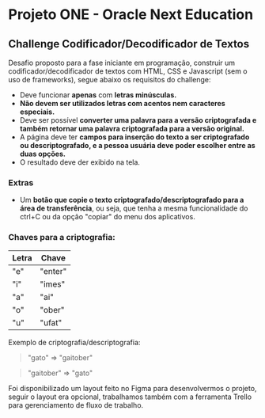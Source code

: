 # Projeto ONE - Oracle Next Education
## Challenge Codificador/Decodificador de Textos

Desafio proposto para a fase iniciante em programação, construir um codificador/decodificador de textos com HTML, CSS e Javascript (sem o uso de frameworks), segue abaixo os requisitos do challenge:

- Deve funcionar **apenas** com **letras minúsculas.**
- **Não devem ser utilizados letras com acentos nem caracteres especiais.**
- Deve ser possível **converter uma palavra para a versão criptografada e também retornar uma palavra criptografada para a versão original.**
- A página deve ter **campos para inserção do texto a ser criptografado ou descriptografado, e a pessoa usuária deve poder escolher entre as duas opções.**
- O resultado deve der exibido na tela.
### Extras
- Um **botão que copie o texto criptografado/descriptografado para a área de transferência**, ou seja, que tenha a mesma funcionalidade do ctrl+C ou da opção "copiar" do menu dos aplicativos.

### Chaves para a criptografia:
| Letra | Chave |
|--- |--- |
| "e" | "enter" |
| "i" | "imes" |
| "a" | "ai" |
| "o" | "ober" |
| "u" | "ufat" |

Exemplo de criptografia/descriptografia:
> "gato" => "gaitober"

> "gaitober" => "gato"

Foi disponibilizado um layout feito no Figma para desenvolvermos o projeto, seguir o layout era opcional, trabalhamos também com a ferramenta Trello para gerenciamento de fluxo de trabalho.
